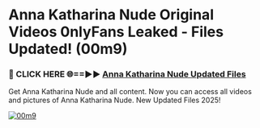 # Anna Katharina Nude Original Videos 0nlyFans Leaked - Files Updated! (00m9)

<h3>🔴 CLICK HERE 🌐==►► <a href="https://tinyurl.com/4mcuefdz" rel="nofollow">Anna Katharina Nude Updated Files</a></h3>

Get Anna Katharina Nude and all content. Now you can access all videos and pictures of Anna Katharina Nude. New Updated Files 2025!

[![00m9](https://i.imgur.com/StAQSOY.gif)](https://tinyurl.com/4mcuefdz)
